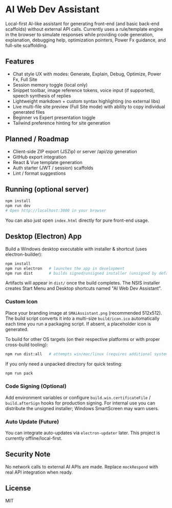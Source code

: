 # AI Web Dev Assistant

Local-first AI-like assistant for generating front-end (and basic back-end scaffolds) without external API calls. Currently uses a rule/template engine in the browser to simulate responses while providing code generation, explanation, debugging help, optimization pointers, Power Fx guidance, and full-site scaffolding.

## Features
- Chat style UX with modes: Generate, Explain, Debug, Optimize, Power Fx, Full Site
- Session memory toggle (local only)
- Snippet toolbar, image reference tokens, voice input (if supported), speech synthesis of replies
- Lightweight markdown + custom syntax highlighting (no external libs)
- Live multi-file site preview (Full Site mode) with ability to copy individual generated files
- Beginner vs Expert presentation toggle
- Tailwind preference hinting for site generation

## Planned / Roadmap
- Client-side ZIP export (JSZip) or server /api/zip generation
- GitHub export integration
- React & Vue template generation
- Auth starter (JWT / session) scaffolds
- Lint / format suggestions

## Running (optional server)
```bash
npm install
npm run dev
# Open http://localhost:3000 in your browser
```
You can also just open `index.html` directly for pure front-end usage.

## Desktop (Electron) App
Build a Windows desktop executable with installer & shortcut (uses electron-builder):

```bash
npm install
npm run electron   # launches the app in development
npm run dist       # builds signed/unsigned installer (unsigned by default)
```

Artifacts will appear in `dist/` once the build completes. The NSIS installer creates Start Menu and Desktop shortcuts named "AI Web Dev Assistant".

### Custom Icon
Place your branding image at `SMAiAssistant.png` (recommended 512x512). The build script converts it into a multi-size `build/icon.ico` automatically each time you run a packaging script. If absent, a placeholder icon is generated.

To build for other OS targets (on their respective platforms or with proper cross-build tooling):

```bash
npm run dist:all   # attempts win/mac/linux (requires additional system setup)
```

If you only need a unpacked directory for quick testing:

```bash
npm run pack
```

### Code Signing (Optional)
Add environment variables or configure `build.win.certificateFile` / `build.afterSign` hooks for production signing. For internal use you can distribute the unsigned installer; Windows SmartScreen may warn users.

### Auto Update (Future)
You can integrate auto-updates via `electron-updater` later. This project is currently offline/local-first.

## Security Note
No network calls to external AI APIs are made. Replace `mockRespond` with real API integration when ready.

## License
MIT
